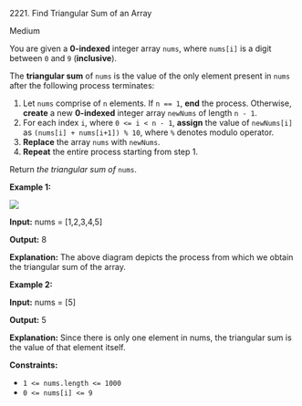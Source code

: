 2221\. Find Triangular Sum of an Array

Medium

You are given a **0-indexed** integer array `nums`, where `nums[i]` is a digit between `0` and `9` (**inclusive**).

The **triangular sum** of `nums` is the value of the only element present in `nums` after the following process terminates:

1.  Let `nums` comprise of `n` elements. If `n == 1`, **end** the process. Otherwise, **create** a new **0-indexed** integer array `newNums` of length `n - 1`.
2.  For each index `i`, where `0 <= i < n - 1`, **assign** the value of `newNums[i]` as `(nums[i] + nums[i+1]) % 10`, where `%` denotes modulo operator.
3.  **Replace** the array `nums` with `newNums`.
4.  **Repeat** the entire process starting from step 1.

Return _the triangular sum of_ `nums`.

**Example 1:**

![](https://assets.leetcode.com/uploads/2022/02/22/ex1drawio.png)

**Input:** nums = [1,2,3,4,5]

**Output:** 8

**Explanation:** The above diagram depicts the process from which we obtain the triangular sum of the array.

**Example 2:**

**Input:** nums = [5]

**Output:** 5

**Explanation:** Since there is only one element in nums, the triangular sum is the value of that element itself.

**Constraints:**

*   `1 <= nums.length <= 1000`
*   `0 <= nums[i] <= 9`
